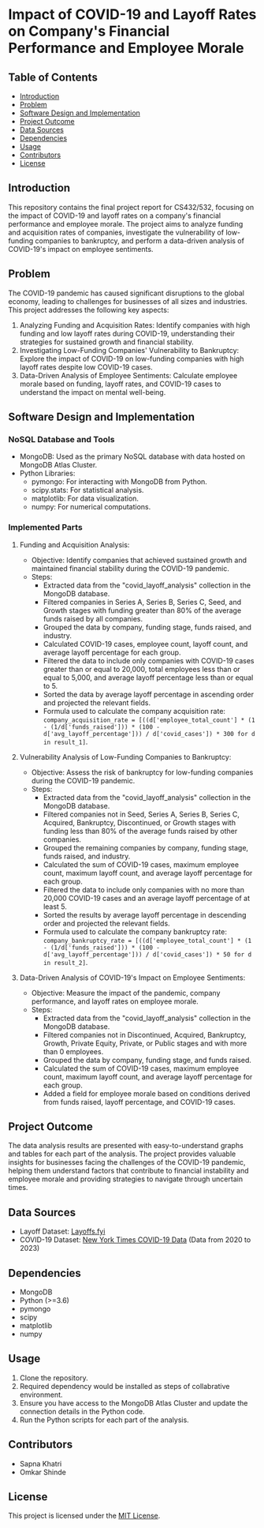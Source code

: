 # Impact of COVID-19 and Layoff Rates on Company's Financial Performance and Employee Morale

## Table of Contents
- [Introduction](#introduction)
- [Problem](#problem)
- [Software Design and Implementation](#software-design-and-implementation)
- [Project Outcome](#project-outcome)
- [Data Sources](#data-sources)
- [Dependencies](#dependencies)
- [Usage](#usage)
- [Contributors](#contributors)
- [License](#license)

## Introduction
This repository contains the final project report for CS432/532, focusing on the impact of COVID-19 and layoff rates on a company's financial performance and employee morale. The project aims to analyze funding and acquisition rates of companies, investigate the vulnerability of low-funding companies to bankruptcy, and perform a data-driven analysis of COVID-19's impact on employee sentiments.

## Problem
The COVID-19 pandemic has caused significant disruptions to the global economy, leading to challenges for businesses of all sizes and industries. This project addresses the following key aspects:
1. Analyzing Funding and Acquisition Rates: Identify companies with high funding and low layoff rates during COVID-19, understanding their strategies for sustained growth and financial stability.
2. Investigating Low-Funding Companies' Vulnerability to Bankruptcy: Explore the impact of COVID-19 on low-funding companies with high layoff rates despite low COVID-19 cases.
3. Data-Driven Analysis of Employee Sentiments: Calculate employee morale based on funding, layoff rates, and COVID-19 cases to understand the impact on mental well-being.

## Software Design and Implementation
### NoSQL Database and Tools
- MongoDB: Used as the primary NoSQL database with data hosted on MongoDB Atlas Cluster.
- Python Libraries: 
  - pymongo: For interacting with MongoDB from Python.
  - scipy.stats: For statistical analysis.
  - matplotlib: For data visualization.
  - numpy: For numerical computations.

### Implemented Parts
1. Funding and Acquisition Analysis:
   - Objective: Identify companies that achieved sustained growth and maintained financial stability during the COVID-19 pandemic.
   - Steps:
     - Extracted data from the "covid_layoff_analysis" collection in the MongoDB database.
     - Filtered companies in Series A, Series B, Series C, Seed, and Growth stages with funding greater than 80% of the average funds raised by all companies.
     - Grouped the data by company, funding stage, funds raised, and industry.
     - Calculated COVID-19 cases, employee count, layoff count, and average layoff percentage for each group.
     - Filtered the data to include only companies with COVID-19 cases greater than or equal to 20,000, total employees less than or equal to 5,000, and average layoff percentage less than or equal to 5.
     - Sorted the data by average layoff percentage in ascending order and projected the relevant fields.
     - Formula used to calculate the company acquisition rate: `company_acquisition_rate = [((d['employee_total_count'] * (1 - (1/d['funds_raised'])) * (100 - d['avg_layoff_percentage'])) / d['covid_cases']) * 300 for d in result_1]`.

2. Vulnerability Analysis of Low-Funding Companies to Bankruptcy:
   - Objective: Assess the risk of bankruptcy for low-funding companies during the COVID-19 pandemic.
   - Steps:
     - Extracted data from the "covid_layoff_analysis" collection in the MongoDB database.
     - Filtered companies not in Seed, Series A, Series B, Series C, Acquired, Bankruptcy, Discontinued, or Growth stages with funding less than 80% of the average funds raised by other companies.
     - Grouped the remaining companies by company, funding stage, funds raised, and industry.
     - Calculated the sum of COVID-19 cases, maximum employee count, maximum layoff count, and average layoff percentage for each group.
     - Filtered the data to include only companies with no more than 20,000 COVID-19 cases and an average layoff percentage of at least 5.
     - Sorted the results by average layoff percentage in descending order and projected the relevant fields.
     - Formula used to calculate the company bankruptcy rate: `company_bankruptcy_rate = [((d['employee_total_count'] * (1 - (1/d['funds_raised'])) * (100 - d['avg_layoff_percentage'])) / d['covid_cases']) * 50 for d in result_2]`.

3. Data-Driven Analysis of COVID-19's Impact on Employee Sentiments:
   - Objective: Measure the impact of the pandemic, company performance, and layoff rates on employee morale.
   - Steps:
     - Extracted data from the "covid_layoff_analysis" collection in the MongoDB database.
     - Filtered companies not in Discontinued, Acquired, Bankruptcy, Growth, Private Equity, Private, or Public stages and with more than 0 employees.
     - Grouped the data by company, funding stage, and funds raised.
     - Calculated the sum of COVID-19 cases, maximum employee count, maximum layoff count, and average layoff percentage for each group.
     - Added a field for employee morale based on conditions derived from funds raised, layoff percentage, and COVID-19 cases.


## Project Outcome
The data analysis results are presented with easy-to-understand graphs and tables for each part of the analysis. The project provides valuable insights for businesses facing the challenges of the COVID-19 pandemic, helping them understand factors that contribute to financial instability and employee morale and providing strategies to navigate through uncertain times.

## Data Sources
- Layoff Dataset: [Layoffs.fyi](https://layoffs.fyi/)
- COVID-19 Dataset: [New York Times COVID-19 Data](https://github.com/nytimes/covid-19-data) (Data from 2020 to 2023)

## Dependencies
- MongoDB
- Python (>=3.6)
- pymongo
- scipy
- matplotlib
- numpy

## Usage
1. Clone the repository.
2. Required dependency would be installed as steps of collabrative environment.
3. Ensure you have access to the MongoDB Atlas Cluster and update the connection details in the Python code.
4. Run the Python scripts for each part of the analysis.

## Contributors
- Sapna Khatri
- Omkar Shinde

## License
This project is licensed under the [MIT License](LICENSE).

